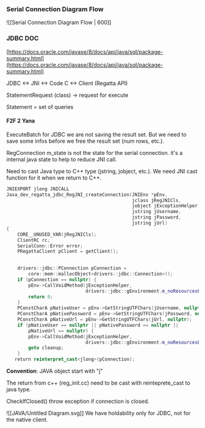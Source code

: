 ### Serial Connection Diagram Flow
![[Serial Connection Diagram Flow | 600]]

### JDBC DOC
[https://docs.oracle.com/javase/8/docs/api/java/sql/package-summary.html](https://docs.oracle.com/javase/8/docs/api/java/sql/package-summary.html)


JDBC <-> JNI <-> Code C <-> Client (Regatta API)

StatementRequest (class) -> request for execute

Statement = set of queries

#### F2F 2 Yana

ExecuteBatch for JDBC we are not saving the result set.
But we need to save some infos before we free the result set (num rows, etc.).

RegConnection m_state is not the state for the serial connection. it's a internal java state to help to reduce JNI call.

Need to cast Java type to C++ type (jstring, jobject, etc.). We need JNI cast function for it when we return to C++.
```cpp
JNIEXPORT jlong JNICALL
Java_dev_regatta_jdbc_RegJNI_createConnection(JNIEnv *pEnv,
                                              jclass jRegJNICls,
                                              jobject jExceptionHelper,
                                              jstring jUsername,
                                              jstring jPassword,
                                              jstring jUrl)
{
    CORE__UNUSED_VAR(jRegJNICls);
    ClientRC rc;
    SerialConn::Error error;
    PRegattaClient pClient = getClient();

  
    drivers::jdbc::PConnection pConnection =
        core::mem::mallocObject<drivers::jdbc::Connection>();
    if (pConnection == nullptr) {
        pEnv->CallVoidMethod(jExceptionHelper,
                             drivers::jdbc::gEnvironment.m_noResourcesErr);
        return 0;
    }
    PConstCharA pNativeUser = pEnv->GetStringUTFChars(jUsername, nullptr);
    PConstCharA pNativePassword = pEnv->GetStringUTFChars(jPassword, nullptr);
    PConstCharA pNativeUrl = pEnv->GetStringUTFChars(jUrl, nullptr);
    if (pNativeUser == nullptr || pNativePassword == nullptr ||
        pNativeUrl == nullptr) {
        pEnv->CallVoidMethod(jExceptionHelper,
                             drivers::jdbc::gEnvironment.m_noResourcesErr);
        goto cleanup;
    }
   return reinterpret_cast<jlong>(pConnection);
```

**Convention**: JAVA object start with "j"

The return from c++ (reg_init.cc) need to be cast with reinteprete_cast to java type.

CheckIfClosed() throw exception if connection is closed.

![[JAVA/Untitled Diagram.svg]]
We have holdability only for JDBC, not for the native client.


